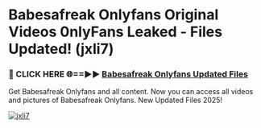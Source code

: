 # Babesafreak Onlyfans Original Videos 0nlyFans Leaked - Files Updated! (jxli7)

<h3>🔴 CLICK HERE 🌐==►► <a href="https://tinyurl.com/2wckxsce" rel="nofollow">Babesafreak Onlyfans Updated Files</a></h3>

Get Babesafreak Onlyfans and all content. Now you can access all videos and pictures of Babesafreak Onlyfans. New Updated Files 2025!

[![jxli7](https://i.imgur.com/AFduVYN.gif)](https://tinyurl.com/2wckxsce)
